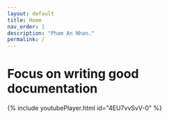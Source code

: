 ```yaml
---
layout: default
title: Home
nav_order: 1
description: "Pham An Nhan."
permalink: /
---
```


# Focus on writing good documentation
{% include youtubePlayer.html id="4EU7vvSvV-0" %}